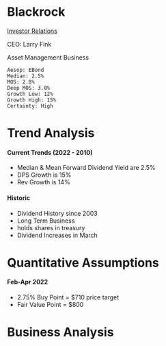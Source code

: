 # Blackrock
[Investor Relations](https://ir.blackrock.com/home/default.aspx)

CEO: Larry Fink

Asset Management Business 

```
Aesop: EBond
Median: 2.5%
MOS: 2.8%
Deep MOS: 3.0%
Growth Low: 12%
Growth High: 15%
Certainty: High
```


# Trend Analysis
#### Current Trends (2022 - 2010)
- Median & Mean Forward Dividend Yield are 2.5%
- DPS Growth is 15%
- Rev Growth is 14%

#### Historic 
- Dividend History since 2003
- Long Term Business
- holds shares in treasury
- Dividend Increases in March


# Quantitative Assumptions 
#### Feb-Apr 2022
- 2.75% Buy Point = $710 price target 
- Fair Value Point = $800


# Business Analysis
